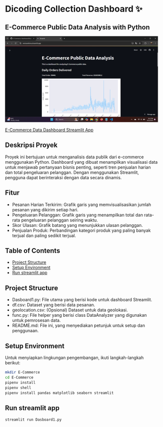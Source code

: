 # Dicoding Collection Dashboard ✨
## E-Commerce Public Data Analysis with Python

![E-Commerce Data Dashboard](https://github.com/NerissaNikmatul/E-Commerce-/blob/main/Picture/Screenshot%202024-10-02%20204213.png)

[E-Commerce Data Dashboard Streamlit App](https://nerissanikma.streamlit.app/)

## Deskripsi Proyek
Proyek ini bertujuan untuk menganalisis data publik dari e-commerce menggunakan Python. Dashboard yang dibuat menampilkan visualisasi data untuk menjawab pertanyaan bisnis penting, seperti tren penjualan harian dan total pengeluaran pelanggan. Dengan menggunakan Streamlit, pengguna dapat berinteraksi dengan data secara dinamis.

## Fitur
- Pesanan Harian Terkirim: Grafik garis yang memvisualisasikan jumlah pesanan yang dikirim setiap hari.
- Pengeluaran Pelanggan: Grafik garis yang menampilkan total dan rata-rata pengeluaran pelanggan seiring waktu.
- Skor Ulasan: Grafik batang yang menunjukkan ulasan pelanggan.
- Penjualan Produk: Perbandingan kategori produk yang paling banyak terjual dan paling sedikit terjual.

## Table of Contents
- [Project Structure](#project-structure)
- [Setup Environment](#setup-environment)
- [Run streamlit app](#run-streamlit-app)

## Project Structure
- Dasboard1.py: File utama yang berisi kode untuk dashboard Streamlit.
- df.csv: Dataset yang berisi data pesanan.
- geolocation.csv: (Opsional) Dataset untuk data geolokasi.
- func.py: File helper yang berisi class DataAnalyzer yang digunakan untuk pemrosesan data.
- README.md: File ini, yang menyediakan petunjuk untuk setup dan penggunaan.

## Setup Environment
Untuk menyiapkan lingkungan pengembangan, ikuti langkah-langkah berikut:

```bash
mkdir E-Commerce
cd E-Commerce
pipenv install
pipenv shell
pipenv install pandas matplotlib seaborn streamlit
```
## Run streamlit app
```
streamlit run Dasboard1.py
```
